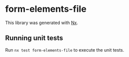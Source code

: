 # form-elements-file

This library was generated with [Nx](https://nx.dev).

## Running unit tests

Run `nx test form-elements-file` to execute the unit tests.
